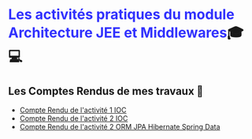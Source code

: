 # <strong style="color:blue; opacity: 0.80">Les activités pratiques du module Architecture JEE et Middlewares</strong>:mortar_board::computer: 

## Les Comptes Rendus de mes travaux :100: 

- [Compte Rendu de l'activité 1 IOC](https://github.com/KhaoulaElmajni/ELMAJNI_Khaoula_JEE/blob/main/Activit%C3%A9_Pratique_semaine1/Activit%C3%A9%20Pratique%201%20IOC.pdf)
- [Compte Rendu de l'activité 2 IOC](https://github.com/KhaoulaElmajni/ELMAJNI_Khaoula_JEE/blob/main/Activit%C3%A9_Pratique_semaine2/Activit%C3%A9%20Pratique%202%20IOC.pdf)
- [Compte Rendu de l'activité 2 ORM JPA Hibernate Spring Data](https://github.com/KhaoulaElmajni/ELMAJNI_Khaoula_JEE/blob/main/Activit%C3%A9_Pratique_semaine3/Activit%C3%A9%20Pratique%203%20ORM%20JPA%20Hibernate%20Spring%20Data.pdf)

